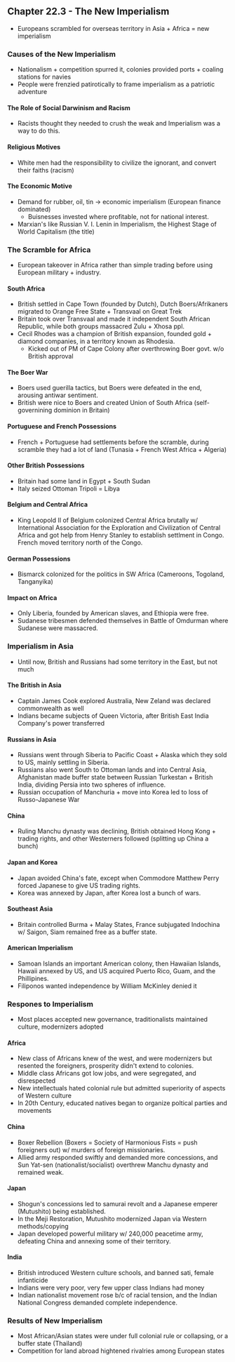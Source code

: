 ## Chapter 22.3 - The New Imperialism
- Europeans scrambled for overseas territory in Asia + Africa = new imperialism
### Causes of the New Imperialism
- Nationalism + competition spurred it, colonies provided ports + coaling stations for navies
- People were frenzied patirotically to frame imperialism as a patriotic adventure
#### The Role of Social Darwinism and Racism
- Racists thought they needed to crush the weak and Imperialism was a way to do this.
#### Religious Motives
- White men had the responsibility to civilize the ignorant, and convert their faiths (racism)
#### The Economic Motive
- Demand for rubber, oil, tin -> economic imperialism (European finance dominated)
    - Buisnesses invested where profitable, not for national interest.
- Marxian's like Russian V. I. Lenin in Imperialism, the Highest Stage of World Capitalism (the title)
### The Scramble for Africa
- European takeover in Africa rather than simple trading before using European military + industry.
#### South Africa
- British settled in Cape Town (founded by Dutch), Dutch Boers/Afrikaners migrated to Orange Free State + Transvaal on Great Trek
- Britain took over Transvaal and made it independent South African Republic, while both groups massacred Zulu + Xhosa ppl.
- Cecil Rhodes was a champion of British expansion, founded gold + diamond companies, in a territory known as Rhodesia.
    - Kicked out of PM of Cape Colony after overthrowing Boer govt. w/o British approval
#### The Boer War
- Boers used guerilla tactics, but Boers were defeated in the end, arousing antiwar sentiment.
- British were nice to Boers and created Union of South Africa (self-governining dominion in Britain)
#### Portuguese and French Possessions
- French + Portuguese had settlements before the scramble, during scramble they had a lot of land (Tunasia + French West Africa + Algeria)
#### Other British Possessions
- Britain had some land in Egypt + South Sudan
- Italy seized Ottoman Tripoli = Libya
#### Belgium and Central Africa
- King Leopold II of Belgium colonized Central Africa brutally w/ International Association for the Exploration and Civilization of Central Africa and got help from Henry Stanley to establish settlment in Congo. French moved territory north of the Congo.
#### German Possessions
- Bismarck colonized for the politics in SW Africa (Cameroons, Togoland, Tanganyika)
#### Impact on Africa
- Only Liberia, founded by American slaves, and Ethiopia were free.
- Sudanese tribesmen defended themselves in Battle of Omdurman where Sudanese were massacred.
### Imperialism in Asia
- Until now, British and Russians had some territory in the East, but not much
#### The British in Asia
- Captain James Cook explored Australia, New Zeland was declared commonwealth as well
- Indians became subjects of Queen Victoria, after British East India Company's power transferred
#### Russians in Asia
- Russians went through Siberia to Pacific Coast + Alaska which they sold to US, mainly settling in Siberia.
- Russians also went South to Ottoman lands and into Central Asia, Afghanistan made buffer state between Russian Turkestan + British India, dividing Persia into two spheres of influence.
- Russian occupation of Manchuria + move into Korea led to loss of Russo-Japanese War
#### China
- Ruling Manchu dynasty was declining, British obtained Hong Kong + trading rights, and other Westerners followed (splitting up China a bunch)
#### Japan and Korea
- Japan avoided China's fate, except when Commodore Matthew Perry forced Japanese to give US trading rights.
- Korea was annexed by Japan, after Korea lost a bunch of wars.
#### Southeast Asia
- Britain controlled Burma + Malay States, France subjugated Indochina w/ Saigon, Siam remained free as a buffer state.
#### American Imperialism
- Samoan Islands an important American colony, then Hawaiian Islands, Hawaii annexed by US, and US acquired Puerto Rico, Guam, and the Phillipines.
- Filiponos wanted independence by William McKinley denied it
### Respones to Imperialism
- Most places accepted new governance, traditionalists maintained culture, modernizers adopted
#### Africa
- New class of Africans knew of the west, and were modernizers but resented the foreigners, prosperity didn't extend to colonies.
- Middle class Africans got low jobs, and were segregated, and disrespected
- New intellectuals hated colonial rule but admitted superiority of aspects of Western culture
- In 20th Century, educated natives began to organize poltical parties and movements
#### China
- Boxer Rebellion (Boxers = Society of Harmonious Fists = push foreigners out) w/ murders of foreign missionaries.
- Allied army responded swiftly and demanded more concessions, and Sun Yat-sen (nationalist/socialist) overthrew Manchu dynasty and remained weak.
#### Japan
- Shogun's concessions led to samurai revolt and a Japanese emperer (Mutushito) being established.
- In the Meji Restoration, Mutushito modernized Japan via Western methods/copying
- Japan developed powerful military w/ 240,000 peacetime army, defeating China and annexing some of their territory.
#### India
- British introduced Western culture schools, and banned sati, female infanticide
- Indians were very poor, very few upper class Indians had money
- Indian nationalist movement rose b/c of racial tension, and the Indian National Congress demanded complete independence.
### Results of New Imperialism
- Most African/Asian states were under full colonial rule or collapsing, or a buffer state (Thailand)
- Competition for land abroad hightened rivalries among European states
